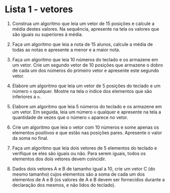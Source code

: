 # Lista 1 - vetores

1. Construa um algoritmo que leia um vetor de 15 posições e calcule a média destes valores. Na sequência, apresente na tela os valores que são iguais ou superiores à média.

2. Faça um algoritmo que leia a nota de 15 alunos, calcule a média de todas as notas e apresente a menor e a maior nota.

3. Faça um algoritmo que leia 10 números do teclado e os armazene em um vetor. Crie um segundo vetor de 10 posições que armazene o dobro de cada um dos números do primeiro vetor e apresente este segundo vetor.

4. Elabore um algoritmo que leia um vetor de 5 posições do teclado e um número `n` qualquer. Mostre na tela o índice dos elementos que são inferiores a `n`.

5. Elabore um algoritmo que leia 5 números do teclado e os armazene em um vetor. Em seguida, leia um número `n` qualquer e apresente na tela a quantidade de vezes que o número `n` aparece no vetor.

6. Crie um algoritmo que leia o vetor com 10 números e some apenas os elementos positivos e que estão nas posições pares. Apresente o valor da soma no final.

7. Faça um algoritmo que leia dois vetores de 5 elementos do teclado e verifique se eles são iguais ou não. Para serem iguais, todos os elementos dos dois vetores devem coincidir.

8. Dados dois vetores A e B de tamanho igual a 10, crie um vetor C (do mesmo tamanho) cujos elementos são a soma de cada um dos elementos de A e B (os valores de A e B devem ser fornecidos durante a declaração dos mesmos, e não lidos do teclado).